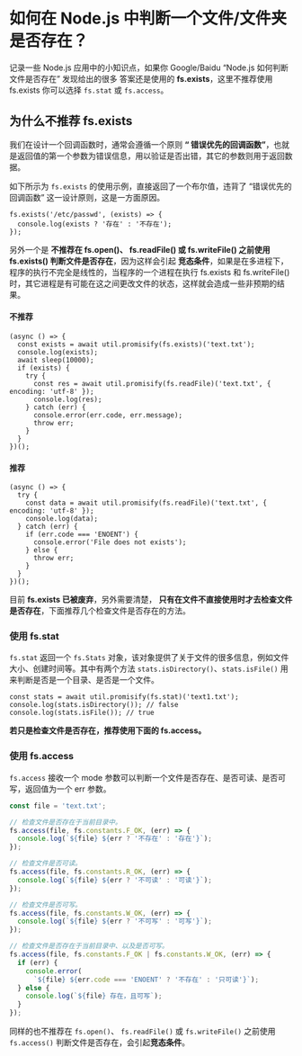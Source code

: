 # 如何在 Node.js 中判断一个文件/文件夹是否存在？
记录一些 Node.js 应用中的小知识点，如果你 Google/Baidu “Node.js 如何判断文件是否存在” 发现给出的很多
答案还是使用的 **fs.exists**，这里不推荐使用 fs.exists 你可以选择 `fs.stat` 或 `fs.access`。

## 为什么不推荐 fs.exists
我们在设计一个回调函数时，通常会遵循一个原则 **“ 错误优先的回调函数”**，也就是返回值的第一个参数为错误信息，用以验证是否出错，其它的参数则用于返回数据。

如下所示为 `fs.exists` 的使用示例，直接返回了一个布尔值，违背了 “错误优先的回调函数” 这一设计原则，这是一方面原因。
```JS
fs.exists('/etc/passwd', (exists) => {
  console.log(exists ? '存在' : '不存在');
});
```
另外一个是 **不推荐在 fs.open()、 fs.readFile() 或 fs.writeFile() 之前使用 fs.exists() 判断文件是否存在**，因为这样会引起 **竞态条件**，如果是在多进程下，程序的执行不完全是线性的，当程序的一个进程在执行 fs.exists 和 fs.writeFile() 时，其它进程是有可能在这之间更改文件的状态，这样就会造成一些非预期的结果。

#### 不推荐
```JS
(async () => {
  const exists = await util.promisify(fs.exists)('text.txt');
  console.log(exists);
  await sleep(10000);
  if (exists) {
    try {
      const res = await util.promisify(fs.readFile)('text.txt', { encoding: 'utf-8' });
      console.log(res);
    } catch (err) {
      console.error(err.code, err.message);
      throw err;
    }
  }
})();
```
#### 推荐
```JS
(async () => {
  try {
    const data = await util.promisify(fs.readFile)('text.txt', { encoding: 'utf-8' });
    console.log(data);
  } catch (err) {
    if (err.code === 'ENOENT') {
      console.error('File does not exists');
    } else {
      throw err;
    }
  }
})();
```
目前 **fs.exists 已被废弃**，另外需要清楚， **只有在文件不直接使用时才去检查文件是否存在**，下面推荐几个检查文件是否存在的方法。
### 使用 fs.stat
`fs.stat` 返回一个 `fs.Stats` 对象，该对象提供了关于文件的很多信息，例如文件大小、创建时间等。其中有两个方法 `stats.isDirectory()`、`stats.isFile()` 用来判断是否是一个目录、是否是一个文件。
```JS
const stats = await util.promisify(fs.stat)('text1.txt');
console.log(stats.isDirectory()); // false
console.log(stats.isFile()); // true
```
**若只是检查文件是否存在，推荐使用下面的 fs.access。**
### 使用 fs.access
`fs.access` 接收一个 mode 参数可以判断一个文件是否存在、是否可读、是否可写，返回值为一个 err 参数。
```js
const file = 'text.txt';

// 检查文件是否存在于当前目录中。
fs.access(file, fs.constants.F_OK, (err) => {
  console.log(`${file} ${err ? '不存在' : '存在'}`);
});

// 检查文件是否可读。
fs.access(file, fs.constants.R_OK, (err) => {
  console.log(`${file} ${err ? '不可读' : '可读'}`);
});

// 检查文件是否可写。
fs.access(file, fs.constants.W_OK, (err) => {
  console.log(`${file} ${err ? '不可写' : '可写'}`);
});

// 检查文件是否存在于当前目录中、以及是否可写。
fs.access(file, fs.constants.F_OK | fs.constants.W_OK, (err) => {
  if (err) {
    console.error(
      `${file} ${err.code === 'ENOENT' ? '不存在' : '只可读'}`);
  } else {
    console.log(`${file} 存在，且可写`);
  }
});
```
同样的也不推荐在 `fs.open()`、 `fs.readFile()` 或 `fs.writeFile()` 之前使用 `fs.access()` 判断文件是否存在，会引起**竞态条件**。    